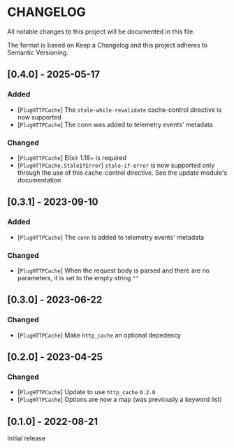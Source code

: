 # CHANGELOG

All notable changes to this project will be documented in this file.

The format is based on Keep a Changelog and this project adheres to Semantic Versioning.

## [0.4.0] - 2025-05-17

### Added

- [`PlugHTTPCache`] The `stale-while-revalidate` cache-control directive is now supported
- [`PlugHTTPCache`] The conn was added to telemetry events' metadata

### Changed

- [`PlugHTTPCache`] Elixir 1.18+ is required
- [`PlugHTTPCache.StaleIfError`] `stale-if-error` is now supported only through the use
of this cache-control directive. See the update module's documentation

## [0.3.1] - 2023-09-10

### Added

- [`PlugHTTPCache`] The `conn` is added to telemetry events' metadata

### Changed

- [`PlugHTTPCache`] When the request body is parsed and there are no parameters, it
is set to the empty string `""`

## [0.3.0] - 2023-06-22

### Changed

- [`PlugHTTPCache`] Make `http_cache` an optional depedency

## [0.2.0] - 2023-04-25

### Changed

- [`PlugHTTPCache`] Update to use `http_cache` `0.2.0`
- [`PlugHTTPCache`] Options are now a map (was previously a keyword list)

## [0.1.0] - 2022-08-21

Initial release
